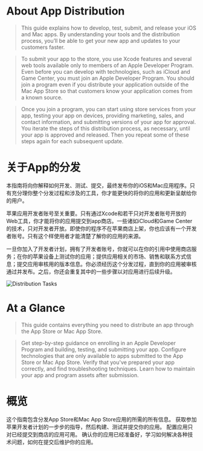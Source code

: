 About App Distribution
======================

> This guide explains how to develop, test, submit, and release your iOS and Mac apps. By understanding your tools and the distribution process, you’ll be able to get your new app and updates to your customers faster.

> To submit your app to the store, you use Xcode features and several web tools available only to members of an Apple Developer Program. Even before you can develop with technologies, such as iCloud and Game Center, you must join an Apple Developer Program. You should join a program even if you distribute your application outside of the Mac App Store so that customers know your application comes from a known source.

> Once you join a program, you can start using store services from your app, testing your app on devices, providing marketing, sales, and contact information, and submitting versions of your app for approval. You iterate the steps of this distribution process, as necessary, until your app is approved and released. Then you repeat some of these steps again for each subsequent update.

关于App的分发
=============

本指南将向你解释如何开发、测试、提交，最终发布你的iOS和Mac应用程序。只有充分理你整个分发过程和涉及的工具，你才能更快的将你的应用和更新呈献给你的用户。

苹果应用开发者账号至关重要。只有通过Xcode和若干只对开发者账号开放的Web工具，你才能将你的应用提交到app商店。一些诸如iCloud和Game Center的技术，只对开发者开放。即使你的程序不在苹果商店上架，你也应该有一个开发者账号。只有这个样使用者才能清楚了解你的应用的来源。

一旦你加入了开发者计划，拥有了开发者账号，你就可以在你的引用中使用商店服务；在你的苹果设备上测试你的应用；提供应用相关的市场、销售和联系方式信息；提交应用审核用的版本信息。你必须经历这个分发过程，直到你的应用被审核通过并发布。之后，你还会重复其中的一些步骤以对应用进行后续升级。

![Distribution Tasks](https://developer.apple.com/library/ios/documentation/IDEs/Conceptual/AppDistributionGuide/Art/administration_tasks_2x.png)

At a Glance
===========

> This guide contains everything you need to distribute an app through the App Store or Mac App Store.

> Get step-by-step guidance on enrolling in an Apple Developer Program and building, testing, and submitting your app.
Configure technologies that are only available to apps submitted to the App Store or Mac App Store.
Verify that you've prepared your app correctly, and find troubleshooting techniques.
Learn how to maintain your app and program assets after submission.

概览
====

这个指南包含分发App Store和Mac App Store应用的所需的所有信息。
获取参加苹果开发者计划的一步步的指导，然后构建、测试并提交你的应用。
配置应用只对已经提交到商店的应用可用。
确认你的应用已经准备好，学习如何解决各种技术问题，如何在提交后维护你的应用。
